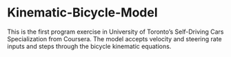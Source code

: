 # Kinematic-Bicycle-Model
This is the first program exercise in University of Toronto’s Self-Driving Cars Specialization from Coursera. The model accepts velocity and steering rate inputs and steps through the bicycle kinematic equations.
